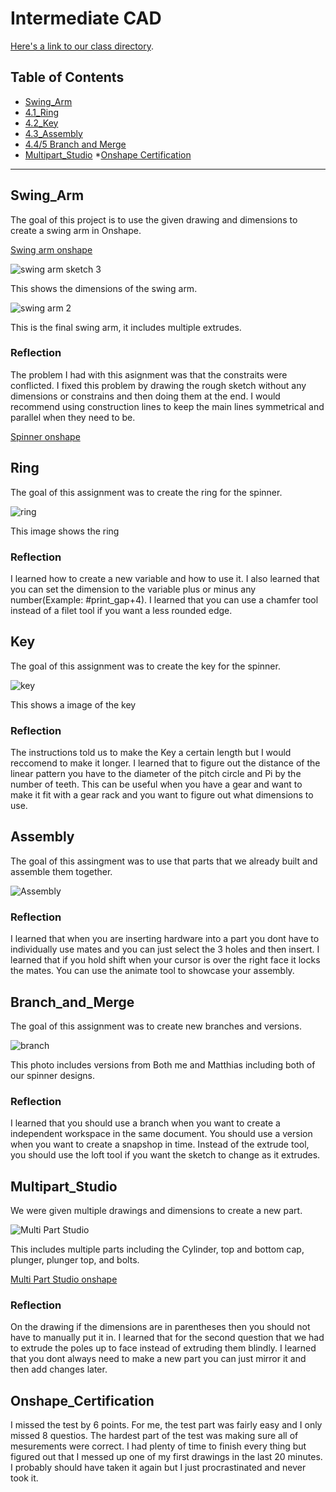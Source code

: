 # Intermediate CAD

[Here's a link to our class directory](https://github.com/chssigma/Class_Accounts).
## Table of Contents
* [Swing_Arm](#Swing_Arm)
* [4.1_Ring](#Ring)
* [4.2_Key](#Key)
* [4.3_Assembly](#Assembly)
* [4.4/5 Branch and Merge](#Branch_and_Merge)
* [Multipart_Studio](#Multipart_Studio)
*[Onshape Certification](#Onshape_Certification)
---

## Swing_Arm 
The goal of this project is to use the given drawing and dimensions to create a swing arm in Onshape.

 [Swing arm onshape](https://cvilleschools.onshape.com/documents/38cffd9b92321ffacaa285ff/w/e6e5636cd8ff9c6a04af5d9c/e/c91c876c5e79c30c59af81c6?renderMode=0&uiState=635690c55902f51d731041dd)
 

![swing arm sketch 3](https://user-images.githubusercontent.com/71402974/197786232-fbbb7629-122f-42e9-9caa-6bfb2cbcbd2e.png)

This shows the dimensions of the swing arm.

![swing arm 2 ](https://user-images.githubusercontent.com/71402974/197785657-308b9a39-d0e9-49f4-bc14-578b1aa41f79.png)

This is the final swing arm, it includes multiple extrudes.

### Reflection 
The problem I had with this asignment was that the constraits were conflicted. I fixed this problem by drawing the rough sketch without any dimensions or constrains and then doing them at the end. I would recommend using construction lines to keep the main lines symmetrical and parallel when they need to be.

[Spinner onshape ](https://cvilleschools.onshape.com/documents/599bcf8a3c0dbc000fd876a4/w/1f5119145eb5bfcb4441b8e6/e/ddc179716c59c8562e0c77ec?renderMode=0&uiState=6358756cba9e30446fa337f9)

## Ring
The goal of this assignment was to create the ring for the spinner.

![ring](https://user-images.githubusercontent.com/71402974/197541002-cd1d50b1-03db-408f-bdcf-c7af983b60ee.png)

This image shows the ring 

### Reflection 
I learned how to create a new variable and how to use it. I also learned that you can set the dimension to the variable plus or minus any number(Example: #print_gap+4). I learned that you can use a chamfer tool instead of a filet tool if you want a less rounded edge.

## Key
The goal of this assignment was to create the key for the spinner.

![key](https://user-images.githubusercontent.com/71402974/197542492-a5d48b14-5d41-4322-b4f4-9fb39dfefafb.png)

This shows a image of the key

### Reflection 
The instructions told us to make the Key a certain length but I would reccomend to make it longer. I learned that to figure out the distance of the linear pattern you have to the diameter of the pitch circle and Pi by the number of teeth. This can be useful when you have a gear and want to make it fit with a gear rack and you want to figure out what dimensions to use.

## Assembly 
The goal of this assingment was to use that parts that we already built and assemble them together.

![Assembly](https://user-images.githubusercontent.com/71402974/197790905-c2627253-1b83-4d85-9b6f-ab82234299cb.png)

### Reflection 
I learned that when you are inserting hardware into a part you dont have to individually use mates and you can just select the 3 holes and then insert. I learned that if you hold shift when your cursor is over the right face it locks the mates. You can use the animate tool to showcase your assembly.

## Branch_and_Merge
The goal of this assignment was to create new branches and versions.

![branch](https://user-images.githubusercontent.com/71402974/197795208-2c2616d9-2cc8-47aa-a91b-cbae74ba838c.png)

This photo includes versions from Both me and Matthias including both of our spinner designs.

### Reflection 
I learned that you should use a branch when you want to create a independent workspace in the same document. You should use a version when you want to create a snapshop in time. Instead of the extrude tool, you should use the loft tool if you want the sketch to change as it extrudes. 

## Multipart_Studio
We were given multiple drawings and dimensions to create a new part.

![Multi Part Studio](https://user-images.githubusercontent.com/71402974/197843004-b8170aa3-25dc-4ecd-b15e-60295bbfa04a.png)


This includes multiple parts including the Cylinder, top and bottom cap, plunger, plunger top, and bolts.


[Multi Part Studio onshape](https://cvilleschools.onshape.com/documents/e915585f329254e84de8526b/w/39621b48525bb42968f7557e/e/d2204722f46c47d3f66a3c71?renderMode=0&uiState=6359735f38fff70f91dce875)

### Reflection
On the drawing if the dimensions are in parentheses then you should not have to manually put it in.
I learned that for the second question that we had to extrude the poles up to face instead of extruding them blindly.
I learned that you dont always need to make a new part you can just mirror it and then add changes later.

## Onshape_Certification 

I missed the test by 6 points. For me, the test part was fairly easy and I only missed 8 questios.  The hardest part of the test was making sure all of mesurements were correct. I had plenty of time to finish every thing but figured out that I messed up one of my first drawings in the last 20 minutes. I probably should have taken it again but I just procrastinated and never took it.


